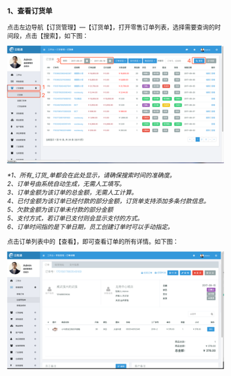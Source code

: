 ### 1、查看订货单

点击左边导航【订货管理】—【订货单】，打开零售订单列表，选择需要查询的时间段，点击【搜索】，如下图：

![](/assets/cjdhd-1.png)

_\*1、所有_订货_单都会在此处显示，请确保搜索时间的准确度。  
  2、订单号由系统自动生成，无需人工填写。  
  3、订单金额为该订单的总金额，无需人工计算。  
  4、已付金额为该订单已经付款的部分金额，订货单支持添加多条付款信息。  
  5、欠款金额为该订单未付款的部分金额  
  5、支付方式，若订单已支付则会显示支付的方式。  
  6、订单时间指的是下单日期，员工创建订单时可以手动指定。_

点击订单列表中的【查看】，即可查看订单的所有详情。如下图：

![](/assets/lsgl-lsdd-ck.png)

